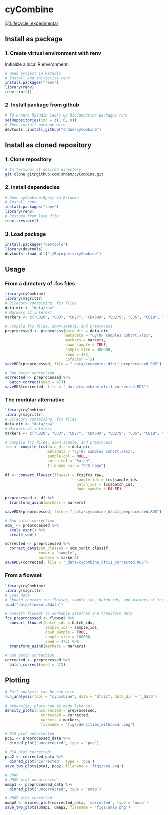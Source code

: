 
<!-- README.md is generated from README.Rmd. Please edit that file -->

# cyCombine

<!-- badges: start -->

[![Lifecycle:
experimental](https://img.shields.io/badge/lifecycle-experimental-orange.svg)](https://www.tidyverse.org/lifecycle/#experimental)
<!-- badges: end -->

<!-- ## Clone github repository -->

<!-- ``` {sh, eval = FALSE} -->

<!-- # Run in terminal -->

<!-- git clone git@github.com:shdam/cyCombine.git -->

<!-- ``` -->

<!-- ## Restore renv library -->

<!-- ``` {r, eval = FALSE} -->

<!-- # Open project in Rstudio -->

<!-- # Install renv and restore library -->

<!-- install.packages("renv") -->

<!-- library(renv) -->

<!-- renv::restore() -->

<!-- ``` -->

## Install as package

### 1\. Create virtual environment with renv

Initialize a local R environment:

``` r
# Open project in Rstudio
# Install and initialize renv 
install.packages("renv")
library(renv)
renv::init()
```

### 2\. Install package from github

``` r
# To ensure Rstudio looks up BioConductor packages run:
setRepositories(ind = c(1:6, 8))
# Then install package with
devtools::install_github("shdam/cyCombine")
```

## Install as cloned repository

### 1\. Clone repository

``` sh
# In terminal at desired directory
git clone git@github.com:shdam/cyCombine.git
```

### 2\. Install dependecies

``` r
# Open cyCombine.Rproj in Rstudio
# Install renv
install.packages("renv")
library(renv)
# Restore from lock file
renv::restore()
```

### 3\. Load package

``` r
install.packages("devtools")
library(devtools)
devtools::load_all("~/Rprojects/cyCombine")
```

## Usage

### From a directory of .fcs files

``` r
library(cyCombine)
library(magrittr)
# Direcory containing .fcs files
data_dir <- "data/raw"
# Markers of interest
markers <- c("CD20", "CD3", "CD27", "CD45RA", "CD279", "CD5", "CD19", "CD14", "CD45RO", "GranzymeA", "GranzymeK", "FCRL6", "CD355", "CD152", "CD69", "CD33", "CD4", "CD337", "CD8", "CD197", "LAG3", "CD56", "CD137", "CD161", "FoxP3", "CD80", "CD270", "CD275", "CD134", "CD278", "CD127", "KLRG1", "CD25", "HLADR", "TBet", "XCL1")

# Compile fcs files, down-sample, and preprocess
preprocessed <- preprocess(data_dir = data_dir,
                           metadata = "CyTOF samples cohort.xlsx",
                           markers = markers,
                           down_sample = TRUE,
                           sample_size = 300000,
                           seed = 473,
                           cofactor = 5) 
saveRDS(preprocessed, file = "_data/cycombine_dfci1_preprocessed.RDS")

# Run batch correction
corrected <- preprocessed %>%
  batch_correct(seed = 473)
saveRDS(corrected, file = "_data/cycombine_dfci1_corrected.RDS")
```

### The modular alternative

``` r
library(cyCombine)
library(magrittr)
# Direcory containing .fcs files
data_dir <- "data/raw"
# Markers of interest
markers <- c("CD20", "CD3", "CD27", "CD45RA", "CD279", "CD5", "CD19", "CD14", "CD45RO", "GranzymeA", "GranzymeK", "FCRL6", "CD355", "CD152", "CD69", "CD33", "CD4", "CD337", "CD8", "CD197", "LAG3", "CD56", "CD137", "CD161", "FoxP3", "CD80", "CD270", "CD275", "CD134", "CD278", "CD127", "KLRG1", "CD25", "HLADR", "TBet", "XCL1")

# Compile fcs files, down-sample, and preprocess
fcs <- compile_fcs(data_dir = data_dir,
                   metadata = "CyTOF samples cohort.xlsx",
                   sample_col = NULL,
                   batch_col = "Batch",
                   filename_col = "FCS_name")

df <- convert_flowset(flowset = fcs$fcs_raw,
                                sample_ids = fcs$sample_ids,
                                batch_ids = fcs$batch_ids,
                                down_sample = FALSE)

preprocessed <- df %>% 
  transform_asinh(markers = markers)

saveRDS(preprocessed, file = "_data/cycombine_dfci1_preprocessed.RDS")

# Run batch correction
som_ <- preprocessed %>%
  scale_expr() %>%
  create_som()

corrected <- preprocessed %>%
  correct_data(som_classes = som_$unit.classif,
               covar = "sample",
               markers = markers)
saveRDS(corrected, file = "_data/cycombine_dfci1_corrected.RDS")
```

### From a flowset

``` r
library(cyCombine)
library(magrittr)
# Load data
# Should contain the flowset, sample_ids, batch_ids, and markers of interest
load("data/flowset.Rdata")

# Convert flowset to workable datafram and transform data
fcs_preprocessed <- flowset %>%
  convert_flowset(batch_ids = batch_ids,
                  sample_ids = sample_ids,
                  down_sample = TRUE,
                  sample_size = 100000,
                  seed = 473) %>% 
  transform_asinh(markers = markers)
  
# Run batch correction
corrected <- preprocessed %>%
  batch_correct(seed = 473)
```

## Plotting

``` r
# Full analysis can be run with
run_analysis(tool = "cycombine", data = "dfci1", data_dir = "_data")

# Otherwise, plots can be made like so:
density_plots(uncorrected = preprocessed,
                corrected = corrected,
                markers = markers,
                filename = 'figs/densities_withcovar.png')

# PCA plot uncorrected
pca1 <- preprocessed_data %>%
  dimred_plot('uncorrected', type = 'pca')
  
# PCA plot corrected
pca2 <- corrected_data %>%
  dimred_plot('corrected', type = 'pca')
save_two_plots(pca1, pca2, filename = 'figs/pca.png')

# UMAP
# UMAP plot uncorrected
umap1 <- preprocessed_data %>%
  dimred_plot('uncorrected', type = 'umap')

# UMAP plot corrected
umap2 <- dimred_plot(corrected_data, 'corrected', type = 'umap')
save_two_plots(umap1, umap2, filename = 'figs/umap.png')
```
